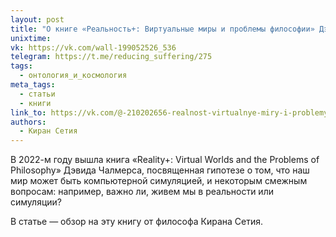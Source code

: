 ```yaml
---
layout: post
title: "О книге «Реальность+: Виртуальные миры и проблемы философии» Дэвида Чалмерса"
unixtime: 
vk: https://vk.com/wall-199052526_536
telegram: https://t.me/reducing_suffering/275
tags:
  - онтология_и_космология
meta_tags:
  - статьи
  - книги
link_to: https://vk.com/@-210202656-realnost-virtualnye-miry-i-problemy-filosofii-devid-chalmers
authors:
  - Киран Сетия
---
```

В 2022-м году вышла книга «Reality+: Virtual Worlds and the Problems of Philosophy» Дэвида Чалмерса, посвященная гипотезе о том, что наш мир может быть компьютерной симуляцией, и некоторым смежным вопросам: например, важно ли, живем мы в реальности или симуляции?

В статье — обзор на эту книгу от философа Кирана Сетия.